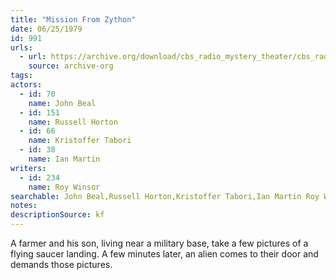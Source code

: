 ```yaml
---
title: "Mission From Zython"
date: 06/25/1979
id: 991
urls: 
  - url: https://archive.org/download/cbs_radio_mystery_theater/cbs_radio_mystery_theater-0951-1000.zip/cbs_radio_mystery_theater-0951-1000%2Fcbsrmt_0991_mission_from_zython.mp3
    source: archive-org
tags: 
actors:  
  - id: 70
    name: John Beal  
  - id: 151
    name: Russell Horton  
  - id: 66
    name: Kristoffer Tabori  
  - id: 38
    name: Ian Martin
writers:  
  - id: 234
    name: Roy Winsor
searchable: John Beal,Russell Horton,Kristoffer Tabori,Ian Martin Roy Winsor
notes: 
descriptionSource: kf
---
```

A farmer and his son, living near a military base, take a few pictures of a flying saucer landing. A few minutes later, an alien comes to their door and demands those pictures.